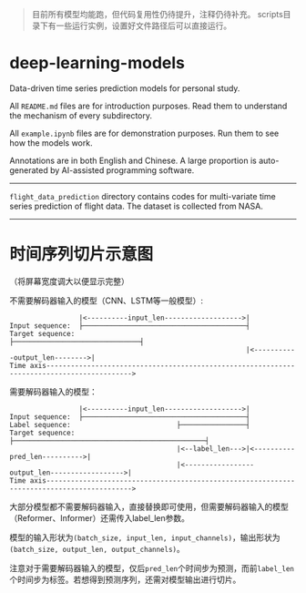 > 目前所有模型均能跑，但代码复用性仍待提升，注释仍待补充。
> scripts目录下有一些运行实例，设置好文件路径后可以直接运行。

# deep-learning-models
Data-driven time series prediction models for personal study.

All `README.md` files are for introduction purposes. Read them to understand the mechanism of every subdirectory.

All `example.ipynb` files are for demonstration purposes. Run them to see how the models work.

Annotations are in both English and Chinese. A large proportion is auto-generated by AI-assisted programming software.

---

`flight_data_prediction` directory contains codes for multi-variate time series prediction of flight data. The dataset is collected from NASA.

---
# 时间序列切片示意图
（将屏幕宽度调大以便显示完整）


不需要解码器输入的模型（CNN、LSTM等一般模型）:
```
                 |<----------input_len------------------->|
Input sequence:  ├────────────────────────────────────────┤
Target sequence:                                          ├───────────────────────────────┤
                                                          |<-----------output_len-------->|
Time axis------------------------------------------------------------------------------------------->
```

需要解码器输入的模型：
```
                 |<----------input_len------------------->|
Input sequence:  ├────────────────────────────────────────┤
Label sequence:                          ├────────────────┤
Target sequence:                         ├───────────────────────────────────────────────┤
                                         |<--label_len--->|<----------pred_len---------->|
                                         |<-----------------output_len------------------>|
Time axis------------------------------------------------------------------------------------------->
```

大部分模型都不需要解码器输入，直接替换即可使用，但需要解码器输入的模型（Reformer、Informer）还需传入label_len参数。

模型的输入形状为`(batch_size, input_len, input_channels)`，输出形状为`(batch_size, output_len, output_channels)`。

注意对于需要解码器输入的模型，仅后`pred_len`个时间步为预测，而前`label_len`个时间步为标签。若想得到预测序列，还需对模型输出进行切片。